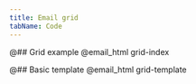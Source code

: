 ```yaml
---
title: Email grid
tabName: Code
---
```


@## Grid example
@email_html grid-index

@## Basic template
@email_html grid-template
